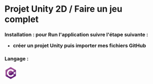 <h1 align="left">Projet Unity 2D / Faire un jeu complet</h1>

<h3 align="left">Installation : pour Run l'application suivre l'étape suivante :  

  - créer un projet Unity puis importer mes fichiers GitHub
</h3>

<h3 align="left">Langage :</h3>
<p align="left">
  <a href="https://www.w3schools.com/cs/" target="_blank" rel="noreferrer"> <img src="https://raw.githubusercontent.com/devicons/devicon/master/icons/csharp/csharp-original.svg" alt="csharp" width="40" height="40"/> </a>
</p>
